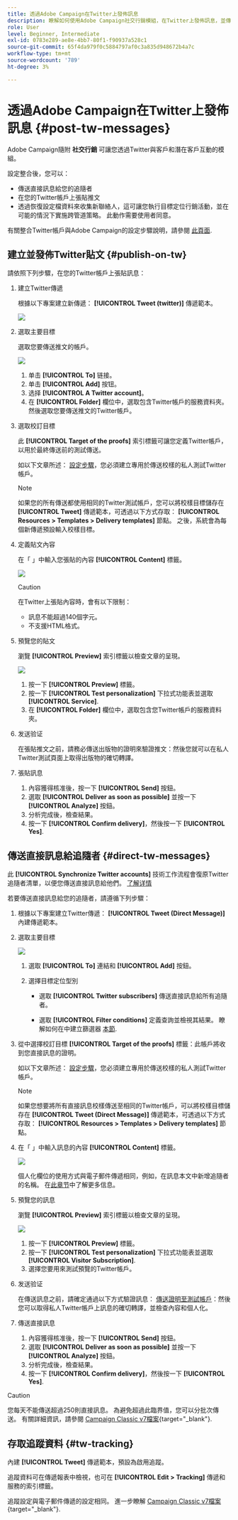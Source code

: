 ```yaml
---
title: 透過Adobe Campaign在Twitter上發佈訊息
description: 瞭解如何使用Adobe Campaign社交行銷模組，在Twitter上發佈訊息，並傳送直接訊息給您的追隨者
role: User
level: Beginner, Intermediate
exl-id: 0783e289-ae8e-4bb7-80f1-f90937a528c1
source-git-commit: 65f4da979f0c5884797af0c3a835d948672b4a7c
workflow-type: tm+mt
source-wordcount: '789'
ht-degree: 3%

---
```



# 透過Adobe Campaign在Twitter上發佈訊息 {#post-tw-messages}

Adobe Campaign隨附 **社交行銷** 可讓您透過Twitter與客戶和潛在客戶互動的模組。

設定整合後，您可以：

* 傳送直接訊息給您的追隨者
* 在您的Twitter帳戶上張貼推文
* 透過恢復設定檔資料來收集新聯絡人，這可讓您執行目標定位行銷活動，並在可能的情況下實施跨管道策略。 此動作需要使用者同意。


有關整合Twitter帳戶與Adobe Campaign的設定步驟說明，請參閱 [此頁面](../connect/ac-tw.md).

## 建立並發佈Twitter貼文 {#publish-on-tw}

請依照下列步驟，在您的Twitter帳戶上張貼訊息：

1. 建立Twitter傳遞

   根據以下專案建立新傳遞： **[!UICONTROL Tweet (twitter)]** 傳遞範本。

   ![](assets/tw-new-delivery.png)

1. 選取主要目標

   選取您要傳送推文的帳戶。

   ![](assets/tw-define-target.png)

   1. 单击 **[!UICONTROL To]** 链接。
   1. 单击 **[!UICONTROL Add]** 按钮。
   1. 选择 **[!UICONTROL A Twitter account]**。
   1. 在 **[!UICONTROL Folder]** 欄位中，選取包含Twitter帳戶的服務資料夾。 然後選取您要傳送推文的Twitter帳戶。

1. 選取校訂目標

   此 **[!UICONTROL Target of the proofs]** 索引標籤可讓您定義Twitter帳戶，以用於最終傳送前的測試傳送。

   如以下文章所述： [設定步驟](../connect/ac-tw.md#tw-test-account)，您必須建立專用於傳送校樣的私人測試Twitter帳戶。

   >[!NOTE]
   >
   >如果您的所有傳送都使用相同的Twitter測試帳戶，您可以將校樣目標儲存在 **[!UICONTROL Tweet]** 傳遞範本，可透過以下方式存取： **[!UICONTROL Resources > Templates > Delivery templates]** 節點。 之後，系統會為每個新傳遞預設輸入校樣目標。

1. 定義貼文內容

   在「 」中輸入您張貼的內容 **[!UICONTROL Content]** 標籤。

   ![](assets/tw-delivery-content.png)

   >[!CAUTION]
   >
   >在Twitter上張貼內容時，會有以下限制：
   >
   >* 訊息不能超過140個字元。
   >* 不支援HTML格式。


1. 預覽您的貼文

   瀏覽 **[!UICONTROL Preview]** 索引標籤以檢查文章的呈現。

   ![](assets/tw-delivery-preview.png)

   1. 按一下 **[!UICONTROL Preview]** 標籤。
   1. 按一下 **[!UICONTROL Test personalization]** 下拉式功能表並選取 **[!UICONTROL Service]**.
   1. 在 **[!UICONTROL Folder]** 欄位中，選取包含您Twitter帳戶的服務資料夾。

1. 发送验证

   在張貼推文之前，請務必傳送出版物的證明來驗證推文：然後您就可以在私人Twitter測試頁面上取得出版物的確切轉譯。

1. 張貼訊息

   1. 內容獲得核准後，按一下 **[!UICONTROL Send]** 按鈕。
   1. 選取 **[!UICONTROL Deliver as soon as possible]** 並按一下 **[!UICONTROL Analyze]** 按鈕。
   1. 分析完成後，檢查結果。
   1. 按一下 **[!UICONTROL Confirm delivery]**，然後按一下 **[!UICONTROL Yes]**.

## 傳送直接訊息給追隨者 {#direct-tw-messages}

此 **[!UICONTROL Synchronize Twitter accounts]** 技術工作流程會復原Twitter追隨者清單，以便您傳送直接訊息給他們。 [了解详情](../connect/ac-tw.md#synchro-tw-accounts)

若要傳送直接訊息給您的追隨者，請遵循下列步驟：

1. 根據以下專案建立Twitter傳遞： **[!UICONTROL Tweet (Direct Message)]** 內建傳遞範本。

1. 選取主要目標

   ![](assets/tw-dm-define-target.png)

   1. 選取 **[!UICONTROL To]** 連結和 **[!UICONTROL Add]** 按鈕。

   1. 選擇目標定位型別

      * 選取 **[!UICONTROL Twitter subscribers]** 傳送直接訊息給所有追隨者。

      * 選取 **[!UICONTROL Filter conditions]** 定義查詢並檢視其結果。 瞭解如何在中建立篩選器 [本節](../audiences/create-filters.md#advanced-filters).

1. 從中選擇校訂目標 **[!UICONTROL Target of the proofs]** 標籤：此帳戶將收到您直接訊息的證明。

   如以下文章所述： [設定步驟](../connect/ac-tw.md#tw-test-account)，您必須建立專用於傳送校樣的私人測試Twitter帳戶。


   >[!NOTE]
   >
   >如果您想要將所有直接訊息校樣傳送至相同的Twitter帳戶，可以將校樣目標儲存在 **[!UICONTROL Tweet (Direct Message)]** 傳遞範本，可透過以下方式存取： **[!UICONTROL Resources > Templates > Delivery templates]** 節點。

1. 在「 」中輸入訊息的內容 **[!UICONTROL Content]** 標籤。

   ![](assets/tw-dm-content.png)

   個人化欄位的使用方式與電子郵件傳遞相同，例如，在訊息本文中新增追隨者的名稱。 在[此章节](../send/personalize.md)中了解更多信息。

1. 預覽您的訊息

   瀏覽 **[!UICONTROL Preview]** 索引標籤以檢查文章的呈現。

   ![](assets/tw-dm-preview.png)

   1. 按一下 **[!UICONTROL Preview]** 標籤。
   1. 按一下 **[!UICONTROL Test personalization]** 下拉式功能表並選取 **[!UICONTROL Visitor Subscription]**.
   1. 選擇您要用來測試預覽的Twitter帳戶。

1. 发送验证

   在傳送訊息之前，請確定通過以下方式驗證訊息： [傳送證明至測試帳戶](../send/preview-and-proof.md)：然後您可以取得私人Twitter帳戶上訊息的確切轉譯，並檢查內容和個人化。

1. 傳送直接訊息

   1. 內容獲得核准後，按一下 **[!UICONTROL Send]** 按鈕。
   1. 選取 **[!UICONTROL Deliver as soon as possible]** 並按一下 **[!UICONTROL Analyze]** 按鈕。
   1. 分析完成後，檢查結果。
   1. 按一下 **[!UICONTROL Confirm delivery]**，然後按一下 **[!UICONTROL Yes]**.

>[!CAUTION]
>
>您每天不能傳送超過250則直接訊息。 為避免超過此臨界值，您可以分批次傳送。 有關詳細資訊，請參閱 [Campaign Classic v7檔案](https://experienceleague.adobe.com/docs/campaign-classic/using/sending-messages/key-steps-when-creating-a-delivery/steps-sending-the-delivery.html#sending-using-multiple-waves){target="_blank"}.


## 存取追蹤資料 {#tw-tracking}

內建 **[!UICONTROL Tweet]** 傳遞範本，預設為啟用追蹤。

追蹤資料可在傳遞報表中檢視，也可在 **[!UICONTROL Edit > Tracking]** 傳遞和服務的索引標籤。

追蹤設定與電子郵件傳遞的設定相同。 進一步瞭解 [Campaign Classic v7檔案](https://experienceleague.adobe.com/docs/campaign-classic/using/sending-messages/monitoring-deliveries/about-delivery-monitoring.html?lang=zh-Hans){target="_blank"}.

